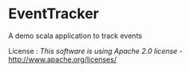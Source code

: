 EventTracker
============

A demo scala application to track events

License : *This software is using Apache 2.0 license* - http://www.apache.org/licenses/
